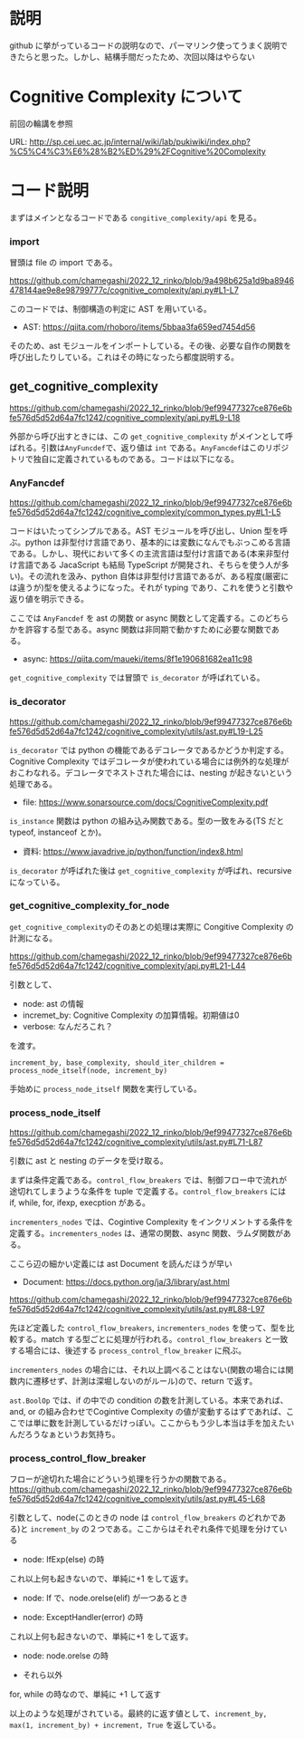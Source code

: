 # 説明

github に挙がっているコードの説明なので、パーマリンク使ってうまく説明できたらと思った。しかし、結構手間だったため、次回以降はやらない

# Cognitive Complexity について

前回の輪講を参照

URL: http://sp.cei.uec.ac.jp/internal/wiki/lab/pukiwiki/index.php?%C5%C4%C3%E6%28%B2%ED%29%2FCognitive%20Complexity

# コード説明

まずはメインとなるコードである `congitive_complexity/api` を見る。

### import

冒頭は file の import である。

https://github.com/chamegashi/2022_12_rinko/blob/9a498b625a1d9ba8946478144ae9e8e98799777c/cognitive_complexity/api.py#L1-L7

このコードでは、制御構造の判定に AST を用いている。

- AST: https://qiita.com/rhoboro/items/5bbaa3fa659ed7454d56

そのため、ast モジュールをインポートしている。その後、必要な自作の関数を呼び出したりしている。これはその時になったら都度説明する。

## get_cognitive_complexity

https://github.com/chamegashi/2022_12_rinko/blob/9ef99477327ce876e6bfe576d5d52d64a7fc1242/cognitive_complexity/api.py#L9-L18

外部から呼び出すときには、この `get_cognitive_complexity` がメインとして呼ばれる。引数は`AnyFuncdef`で、返り値は `int` である。`AnyFancdef`はこのリポジトリで独自に定義されているものである。コードは以下になる。

### AnyFancdef

https://github.com/chamegashi/2022_12_rinko/blob/9ef99477327ce876e6bfe576d5d52d64a7fc1242/cognitive_complexity/common_types.py#L1-L5

コードはいたってシンプルである。AST モジュールを呼び出し、Union 型を呼ぶ。python は非型付け言語であり、基本的には変数になんでもぶっこめる言語である。しかし、現代において多くの主流言語は型付け言語である(本来非型付け言語である JacaScript も結局 TypeScript が開発され、そちらを使う人が多い)。その流れを汲み、python 自体は非型付け言語であるが、ある程度(厳密には違うが)型を使えるようになった。それが typing であり、これを使うと引数や返り値を明示できる。

ここでは `AnyFancdef` を ast の関数 or async 関数として定義する。このどちらかを許容する型である。async 関数は非同期で動かすために必要な関数である。
- async: https://qiita.com/maueki/items/8f1e190681682ea11c98

 `get_cognitive_complexity` では冒頭で `is_decorator` が呼ばれている。

### is_decorator

https://github.com/chamegashi/2022_12_rinko/blob/9ef99477327ce876e6bfe576d5d52d64a7fc1242/cognitive_complexity/utils/ast.py#L19-L25

`is_decorator` では python の機能であるデコレータであるかどうか判定する。Cognitive Complexity ではデコレータが使われている場合には例外的な処理がおこわなれる。デコレータでネストされた場合には、nesting が起きないという処理である。

- file: https://www.sonarsource.com/docs/CognitiveComplexity.pdf

`is_instance` 関数は python の組み込み関数である。型の一致をみる(TS だと typeof, instanceof とか)。

- 資料: https://www.javadrive.jp/python/function/index8.html

`is_decorator` が呼ばれた後は `get_cognitive_complexity` が呼ばれ、recursive になっている。

### get_cognitive_complexity_for_node
`get_cognitive_complexity`のそのあとの処理は実際に Congitive Complexity の計測になる。

https://github.com/chamegashi/2022_12_rinko/blob/9ef99477327ce876e6bfe576d5d52d64a7fc1242/cognitive_complexity/api.py#L21-L44

引数として、

- node: ast の情報
- incremet_by: Cognitive Complexity の加算情報。初期値は0
- verbose: なんだろこれ？

を渡す。

```increment_by, base_complexity, should_iter_children = process_node_itself(node, increment_by) ```

手始めに `process_node_itself` 関数を実行している。

### process_node_itself

https://github.com/chamegashi/2022_12_rinko/blob/9ef99477327ce876e6bfe576d5d52d64a7fc1242/cognitive_complexity/utils/ast.py#L71-L87

引数に ast と nesting のデータを受け取る。

まずは条件定義である。`control_flow_breakers` では、制御フロー中で流れが途切れてしまうような条件を tuple で定義する。`control_flow_breakers` には if, while, for, ifexp, execption がある。

`incrementers_nodes` では、Cogintive Complexity をインクリメントする条件を定義する。`incrementers_nodes` は、通常の関数、async 関数、ラムダ関数がある。

ここら辺の細かい定義には ast Document を読んだほうが早い

- Document: https://docs.python.org/ja/3/library/ast.html

https://github.com/chamegashi/2022_12_rinko/blob/9ef99477327ce876e6bfe576d5d52d64a7fc1242/cognitive_complexity/utils/ast.py#L88-L97

先ほど定義した `control_flow_breakers`, `incrementers_nodes` を使って、型を比較する。match する型ごとに処理が行われる。`control_flow_breakers` と一致する場合には、後述する `process_control_flow_breaker` に飛ぶ。

`incrementers_nodes` の場合には、それ以上調べることはない(関数の場合には関数内に遷移せず、計測は深堀しないのがルール)ので、return で返す。

`ast.BoolOp` では、if の中での condition の数を計測している。本来であれば、and, or の組み合わせでCogintive Complexity の値が変動するはずであれば、ここでは単に数を計測しているだけっぽい。ここからもう少し本当は手を加えたいんだろうなぁというお気持ち。

### process_control_flow_breaker
フローが途切れた場合にどういう処理を行うかの関数である。
https://github.com/chamegashi/2022_12_rinko/blob/9ef99477327ce876e6bfe576d5d52d64a7fc1242/cognitive_complexity/utils/ast.py#L45-L68

引数として、node(このときの node は `control_flow_breakers` のどれかである)と `increment_by` の２つである。ここからはそれぞれ条件で処理を分けている

- node: IfExp(else) の時

これ以上何も起きないので、単純に+1 をして返す。

- node: If で、node.orelse(elif) が一つあるとき

- node: ExceptHandler(error) の時

これ以上何も起きないので、単純に+1 をして返す。

- node: node.orelse の時

- それら以外

for, while の時なので、単純に +1 して返す

以上のような処理がされている。最終的に返す値として、`increment_by, max(1, increment_by) + increment, True` を返している。
